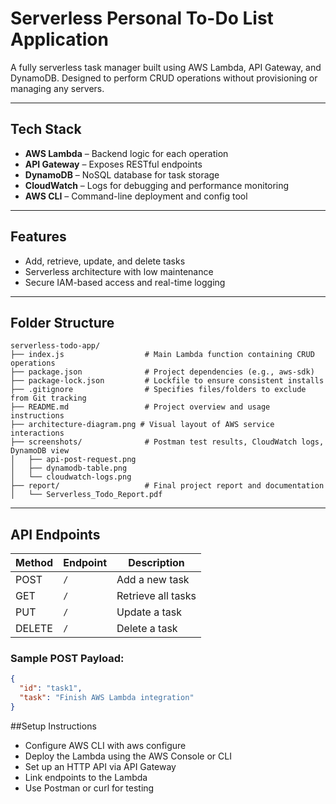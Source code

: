 # Serverless Personal To-Do List Application

A fully serverless task manager built using AWS Lambda, API Gateway, and DynamoDB. Designed to perform CRUD operations without provisioning or managing any servers.

---

## Tech Stack
- **AWS Lambda** – Backend logic for each operation
- **API Gateway** – Exposes RESTful endpoints
- **DynamoDB** – NoSQL database for task storage
- **CloudWatch** – Logs for debugging and performance monitoring
- **AWS CLI** – Command-line deployment and config tool

---

## Features
- Add, retrieve, update, and delete tasks
- Serverless architecture with low maintenance
- Secure IAM-based access and real-time logging

---

## Folder Structure

```
serverless-todo-app/
├── index.js                  # Main Lambda function containing CRUD operations
├── package.json              # Project dependencies (e.g., aws-sdk)
├── package-lock.json         # Lockfile to ensure consistent installs
├── .gitignore                # Specifies files/folders to exclude from Git tracking
├── README.md                 # Project overview and usage instructions
├── architecture-diagram.png # Visual layout of AWS service interactions
├── screenshots/              # Postman test results, CloudWatch logs, DynamoDB view
│   ├── api-post-request.png
│   ├── dynamodb-table.png
│   └── cloudwatch-logs.png
├── report/                   # Final project report and documentation
│   └── Serverless_Todo_Report.pdf
```

---

## API Endpoints

| Method | Endpoint | Description         |
|--------|----------|---------------------|
| POST   | `/`      | Add a new task      |
| GET    | `/`      | Retrieve all tasks  |
| PUT    | `/`      | Update a task       |
| DELETE | `/`      | Delete a task       |

### Sample POST Payload:
```json
{
  "id": "task1",
  "task": "Finish AWS Lambda integration"
}
```

##Setup Instructions
- Configure AWS CLI with aws configure
- Deploy the Lambda using the AWS Console or CLI
- Set up an HTTP API via API Gateway
- Link endpoints to the Lambda
- Use Postman or curl for testing


